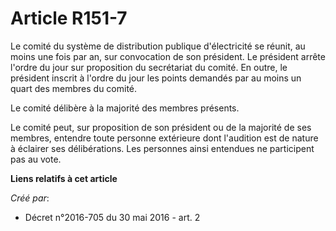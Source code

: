 # Article R151-7

Le comité du système de distribution publique d'électricité se réunit, au moins une fois par an, sur convocation de son
président. Le président arrête l'ordre du jour sur proposition du secrétariat du comité. En outre, le président inscrit à
l'ordre du jour les points demandés par au moins un quart des membres du comité. 

Le comité délibère à la majorité des membres présents. 

Le comité peut, sur proposition de son président ou de la majorité de ses membres, entendre toute personne extérieure dont
l'audition est de nature à éclairer ses délibérations. Les personnes ainsi entendues ne participent pas au vote.

**Liens relatifs à cet article**

_Créé par_:

  - Décret n°2016-705 du 30 mai 2016 - art. 2
